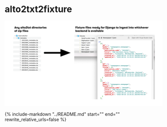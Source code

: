 # alto2txt2fixture

![img/header.png](img/header.png)

{%
    include-markdown  "../README.md"
    start="<!--index-start-->"
    end="<!--index-end-->"
    rewrite_relative_urls=false
%}
